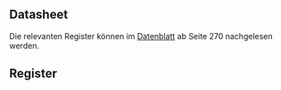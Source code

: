 ## Datasheet

Die relevanten Register können im [Datenblatt](./../datasheets/rm0090-stm32f405415-stm32f407417-stm32f427437-and-stm32f429439-advanced-armbased-32bit-mcus-stmicroelectronics.pdf) ab Seite 270 nachgelesen werden.

## Register